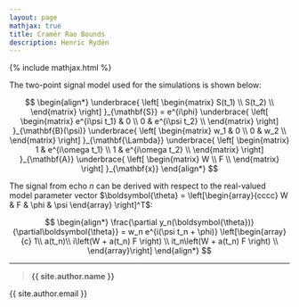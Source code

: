 ```yaml
---
layout: page
mathjax: true
title: Cramér Rao Bounds
description: Henric Rydén
---
```

{% include mathjax.html %}

The two-point signal model used for the simulations is shown below:

$$
\begin{align*}
\underbrace{
    \left[
    \begin{matrix}
    S(t_1) \\
    S(t_2) \\
    \end{matrix}
    \right]
    }_{\mathbf{S}}
    =
    e^{i\phi}
    \underbrace{
    \left[
    \begin{matrix}
    e^{i\psi t_1} & 0 \\
    0 & e^{i\psi t_2} \\
    \end{matrix}
    \right]
    }_{\mathbf{B}(\psi)}
    \underbrace{
    \left[
    \begin{matrix}
    w_1 & 0 \\
    0 & w_2 \\
    \end{matrix}
    \right]
    }_{\mathbf{\Lambda}}
    \underbrace{
    \left[
    \begin{matrix}
    1 & e^{i\omega t_1} \\
    1 & e^{i\omega t_2} \\
    \end{matrix}
    \right]
    }_{\mathbf{A}}
    \underbrace{
    \left[
    \begin{matrix}
    W \\
    F \\
    \end{matrix}
    \right]
    }_{\mathbf{x}}
\end{align*}
$$

The signal from echo $n$ can be derived with respect to the real-valued model parameter vector $\boldsymbol{\theta} = \left[\begin{array}{cccc} W & F & \phi & \psi \end{array} \right]^T$:

$$
\begin{align*}
\frac{\partial y_n(\boldsymbol{\theta})}{\partial\boldsymbol{\theta}}
 = w_n e^{i(\psi t_n + \phi)}
\left[\begin{array}{c}
        1\\
        a(t_n)\\
        i\left(W + a(t_n) F \right)  \\
        it_n\left(W + a(t_n) F \right)  \\
\end{array}\right]
\end{align*}
$$

-----
> **{{ site.author.name }}**
>
{{ site.author.email }}
